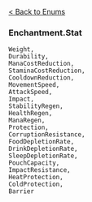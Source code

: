 [< Back to Enums](API/Enums.md)

### Enchantment.Stat
```
Weight,
Durability,
ManaCostReduction,
StaminaCostReduction,
CooldownReduction,
MovementSpeed,
AttackSpeed,
Impact,
StabilityRegen,
HealthRegen,
ManaRegen,
Protection,
CorruptionResistance,
FoodDepletionRate,
DrinkDepletionRate,
SleepDepletionRate,
PouchCapacity,
ImpactResistance,
HeatProtection,
ColdProtection,
Barrier
```